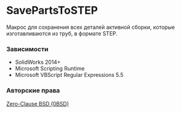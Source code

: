 ﻿# SavePartsToSTEP
Макрос для сохранения всех деталей активной сборки, которые изготавливаются из труб, в формате STEP.

### Зависимости
- SolidWorks 2014+
- Microsoft Scripting Runtime
- Microsoft VBScript Regular Expressions 5.5

### Авторские права

[Zero-Clause BSD (0BSD)](https://opensource.org/licenses/0BSD)
